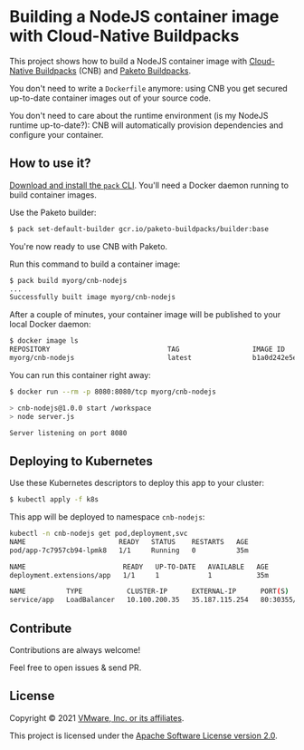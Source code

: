 # Building a NodeJS container image with Cloud-Native Buildpacks

This project shows how to build a NodeJS container image with
[Cloud-Native Buildpacks](https://buildpacks.io) (CNB) and
[Paketo Buildpacks](https://paketo.io).

You don't need to write a `Dockerfile` anymore: using CNB you get
secured up-to-date container images out of your source code.

You don't need to care about the runtime environment (is my NodeJS runtime up-to-date?):
CNB will automatically provision dependencies and configure your container.

## How to use it?

[Download and install the `pack` CLI](https://github.com/buildpacks/pack/releases).
You'll need a Docker daemon running to build container images.

Use the Paketo builder:
```bash
$ pack set-default-builder gcr.io/paketo-buildpacks/builder:base
```

You're now ready to use CNB with Paketo.

Run this command to build a container image:
```bash
$ pack build myorg/cnb-nodejs
...
Successfully built image myorg/cnb-nodejs
```

After a couple of minutes, your container image will be published 
to your local Docker daemon:
```bash
$ docker image ls
REPOSITORY                             TAG                  IMAGE ID    
myorg/cnb-nodejs                       latest               b1a0d242e5ec
```

You can run this container right away:
```bash
$ docker run --rm -p 8080:8080/tcp myorg/cnb-nodejs

> cnb-nodejs@1.0.0 start /workspace
> node server.js

Server listening on port 8080
```

## Deploying to Kubernetes

Use these Kubernetes descriptors to deploy this app to your cluster:
```bash
$ kubectl apply -f k8s
```

This app will be deployed to namespace `cnb-nodejs`:
```bash
kubectl -n cnb-nodejs get pod,deployment,svc
NAME                       READY   STATUS    RESTARTS   AGE
pod/app-7c7957cb94-lpmk8   1/1     Running   0          35m

NAME                        READY   UP-TO-DATE   AVAILABLE   AGE
deployment.extensions/app   1/1     1            1           35m

NAME          TYPE           CLUSTER-IP      EXTERNAL-IP      PORT(S)        AGE
service/app   LoadBalancer   10.100.200.35   35.187.115.254   80:30355/TCP   35m
```

## Contribute

Contributions are always welcome!

Feel free to open issues & send PR.

## License

Copyright &copy; 2021 [VMware, Inc. or its affiliates](https://vmware.com).

This project is licensed under the [Apache Software License version 2.0](https://www.apache.org/licenses/LICENSE-2.0).
